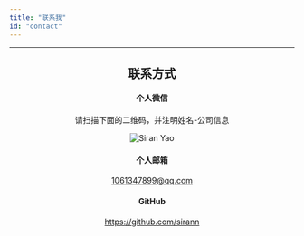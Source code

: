 ```yaml
---
title: "联系我"
id: "contact"
---
```


<center>

---

## 联系方式

#### 个人微信

请扫描下面的二维码，并注明姓名-公司信息

![Siran Yao](/img/siran.png)




#### 个人邮箱


1061347899@qq.com



#### GitHub

<https://github.com/sirann>



</center>